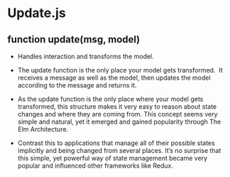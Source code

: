 # Update.js

## function update(msg, model)

- Handles interaction and transforms the model.

- The update function is the only place your model gets transformed. ​
It receives a message as well as the model, then updates the model according
to the message and returns it.

- As the update function is the only place where your model gets transformed, this
structure makes it very easy to reason about state changes and where they are coming from.
This concept seems very simple and natural, yet it emerged and gained popularity through
The Elm Architecture.

- Contrast this to applications that manage all of their possible states implicitly
and being changed from several places. It’s no surprise that this simple, yet
powerful way of state management became very popular and influenced other
frameworks like Redux.
 

